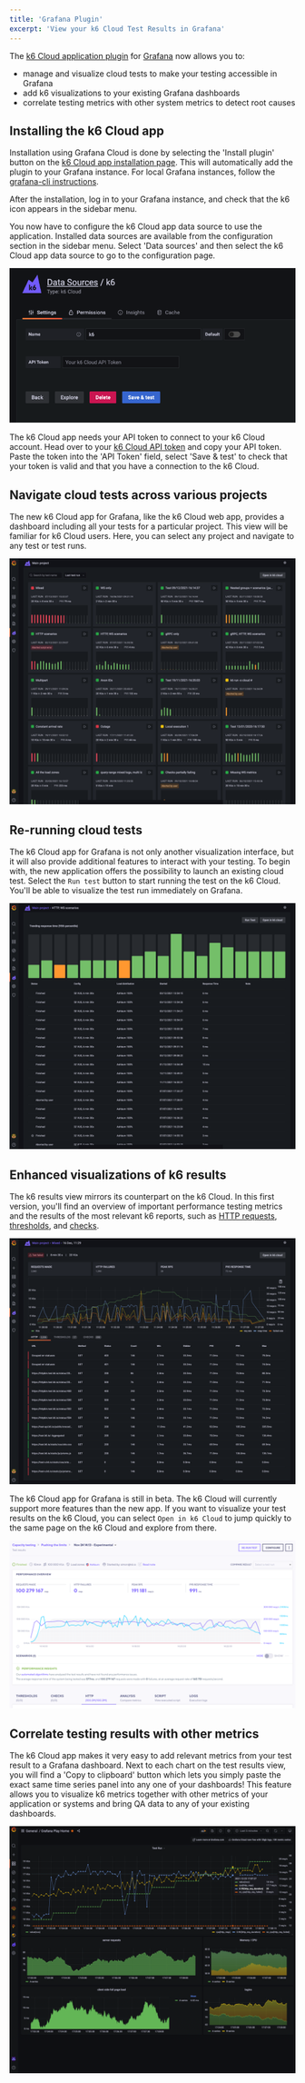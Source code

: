 ```yaml
---
title: 'Grafana Plugin'
excerpt: 'View your k6 Cloud Test Results in Grafana'
---
```


The [k6 Cloud application plugin](https://grafana.com/grafana/plugins/grafana-k6-app/) for [Grafana](https://grafana.com/grafana/) now allows you to:
* manage and visualize cloud tests to make your testing accessible in Grafana
* add k6 visualizations to your existing Grafana dashboards
* correlate testing metrics with other system metrics to detect root causes

## Installing the k6 Cloud app

Installation using Grafana Cloud is done by selecting the 'Install plugin' button on the [k6 Cloud app installation page](https://grafana.com/grafana/plugins/grafana-k6-app/?tab=installation). This will automatically add the plugin to your Grafana instance. For local Grafana instances, follow the [grafana-cli instructions](https://grafana.com/grafana/plugins/grafana-k6-app/?tab=installation).

After the installation, log in to your Grafana instance, and check that the k6 icon appears in the sidebar menu.

You now have to configure the k6 Cloud app data source to use the application. Installed data sources are available from the configuration section in the sidebar menu. Select 'Data sources' and then select the k6 Cloud app data source to go to the configuration page.

![k6 data source configuration](./images/06-Grafana-Plugin/k6_cloud_grafana_plugin_data_source_view.png)

The k6 Cloud app needs your API token to connect to your k6 Cloud account. Head over to your [k6 Cloud API token](https://app.k6.io/account/api-token) and copy your API token. Paste the token into the 'API Token' field, select 'Save & test' to check that your token is valid and that you have a connection to the k6 Cloud.

## Navigate cloud tests across various projects

The new k6 Cloud app for Grafana, like the k6 Cloud web app, provides a dashboard including all your tests for a particular project. This view will be familiar for k6 Cloud users. Here, you can select any project and navigate to any test or test runs.

![k6 project overview](./images/06-Grafana-Plugin/k6_cloud_grafana_project_overview.png)

## Re-running cloud tests

The k6 Cloud app for Grafana is not only another visualization interface, but it will also provide additional features to interact with your testing. To begin with, the new application offers the possibility to launch an existing cloud test. Select the `Run test` button to start running the test on the k6 Cloud. You'll be able to visualize the test run immediately on Grafana.

![k6 test overview](./images/06-Grafana-Plugin/k6_cloud_grafana_test_overview.png)

## Enhanced visualizations of k6 results

The k6 results view mirrors its counterpart on the k6 Cloud. In this first version, you'll find an overview of important performance testing metrics and the results of the most relevant k6 reports, such as [HTTP requests](https://k6.io/docs/using-k6/http-requests/), [thresholds](https://k6.io/docs/using-k6/thresholds/), and [checks](https://k6.io/docs/using-k6/checks/).

![k6 test results](./images/06-Grafana-Plugin/k6_cloud_grafana_test_result.png)

The k6 Cloud app for Grafana is still in beta. The k6 Cloud will currently support more features than the new app. If you want to visualize your test results on the k6 Cloud, you can select `Open in k6 Cloud` to jump quickly to the same page on the k6 Cloud and explore from there.

![k6 cloud test result visualization](./images/06-Grafana-Plugin/k6_cloud_testresult_visualization.png)

## Correlate testing results with other metrics

The k6 Cloud app makes it very easy to add relevant metrics from your test result to a Grafana dashboard. Next to each chart on the test results view, you will find a 'Copy to clipboard' button which lets you simply paste the exact same time series panel into any one of your dashboards! This feature allows you to visualize k6 metrics together with other metrics of your application or systems and bring QA data to any of your existing dashboards.

![k6 grafana dashboard](./images/06-Grafana-Plugin/k6_cloud_grafana_dashboard.png)
